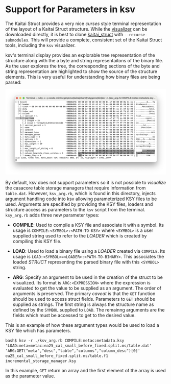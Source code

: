# Support for Parameters in ksv

The Kaitai Struct provides a very nice _curses_ style terminal representation of the layout of a
Kaitai Struct structure. While the [visualizer](https://github.com/kaitai-io/kaitai_struct_visualizer)
can be downloaded directly, it is best to clone
[kaitai_struct](https://github.com/kaitai-io/kaitai_struct.git) with `--recurse-submodules`. This will
provide a complete, consistent set of the Kaitai Struct tools, including the `ksv` visualizer.

ksv's terminal display provides an explorable tree representation of the structure along with
the a byte and string representaitons of the binary file. As the user explores the tree, the
corresponding sections of the byte and string representation are highlighted to show the
source of the structure elements. This is very useful for understanding how binary files are being
parsed:

![ksv usage](./kaitai-struct-ksv.png)

By default, ksv does not support parameters so it is not possible to _visualize_ the casacore table
storage managers that require information from `table.dat`. However, `ksv_arg.rb`, which is found in this
directory, injects argument handling code into ksv allowing parameterized KSY files to be used.
Arguments are specified by providing the KSY files, loaders and structure access as parameters to the
`ksv` script from the terminal. `ksy_arg.rb` adds three new parameter types:

* **COMPILE**: 
  Used to compile a KSY file and associate it with a symbol. Its usage is `COMPILE:<SYMBOL>:<PATH-TO-KSY>`
  where `<SYMBOL>` is a user supplied string used to refer to the _LOADER_ which is created by compiling
  this KSY file.

* **LOAD**:
  Used to load a binary file using a _LOADER_ created via `COMPILE`. Its usage is
  `LOAD:<SYMBOL>=<LOADER>:<PATH-TO-BINARY>`. This associates the loaded _STRUCT_ representing the parsed
  binary file with this `<SYMBOL>` string.

* **ARG**:
  Specify an argument to be used in the creation of the struct to be visualized. Its format is
  `ARG:<EXPRESSION>` where the expression is evaluated to get the value to be supplied as an argument.
  The order of arguments is preserved. The primary _caveat_ is that the `GET` function should be used
  to access struct fields. Parameters to `GET` should be supplied as strings. The first string is always
  the structure name as defined by the `SYMBOL` supplied to `LOAD`. The remainng arguments are the
  fields which must be accessed to get to the desired value.

This is an example of how these argument types would be used to load a KSY file which has parameters.

```
bash$ ksv -r ./ksv_arg.rb COMPILE:metac:metadata.ksy 'LOAD:meta=metac:ea25_cal_small_before_fixed.split.ms/table.dat' 'ARG:GET("meta","desc","table","columns","column_desc")[0]' ea25_cal_small_before_fixed.split.ms/table.f1 incremental_storage_manager.ksy
```

In this example, `GET` return an array and the first element of the array is used as the parameter value.
